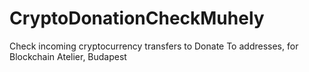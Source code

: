 # CryptoDonationCheckMuhely
Check incoming cryptocurrency transfers to Donate To addresses, for Blockchain Atelier, Budapest
